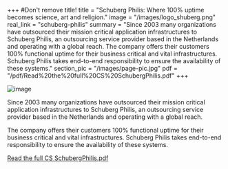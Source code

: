 +++
#Don't remove title!
title = "Schuberg Philis: Where 100% uptime becomes science, art and religion."
image = "/images/logo_shuberg.png"
real_link = "schuberg-philis"
summary = "Since 2003 many organizations have outsourced their mission critical application infrastructures to Schuberg Philis, an outsourcing service provider based in the Netherlands and operating with a global reach. The company offers their customers 100% functional uptime for their business critical and vital infrastructures. Schuberg Philis takes end-to-end responsibility to ensure the availability of these systems."
section_pic = "/images/page-pic.jpg"
pdf = "/pdf/Read%20the%20full%20CS%20SchubergPhilis.pdf"
+++

![image](/images/logo_shuberg.png)

Since 2003 many organizations have outsourced their mission critical application infrastructures to Schuberg Philis, an outsourcing service provider based in the Netherlands and operating with a global reach.

The company offers their customers 100% functional uptime for their business critical and vital infrastructures. Schuberg Philis takes end-to-end responsibility to ensure the availability of these systems.

[Read the full CS SchubergPhilis.pdf](/pdf/Read%20the%20full%20CS%20SchubergPhilis.pdf)